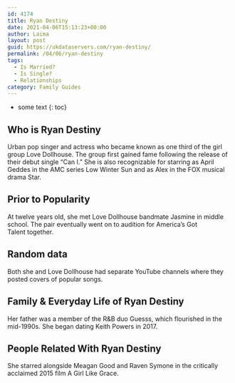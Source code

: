 ```yaml
---
id: 4174
title: Ryan Destiny
date: 2021-04-06T15:13:23+00:00
author: Laima
layout: post
guid: https://ukdataservers.com/ryan-destiny/
permalink: /04/06/ryan-destiny
tags:
  - Is Married?
  - Is Single?
  - Relationships
category: Family Guides
---
```


* some text
{: toc}


## Who is Ryan Destiny
                  
                  
                  
Urban pop singer and actress who became known as one third of the girl group Love Dollhouse. The group first gained fame following the release of their debut single &#8220;Can I.&#8221; She is also recognizable for starring as April Geddes in the AMC series Low Winter Sun and as Alex in the FOX musical drama Star.
                  
              
            
              
            
                
                
                
## Prior to Popularity
                  
                  
                  
At twelve years old, she met Love Dollhouse bandmate Jasmine in middle school. The pair eventually went on to audition for America&#8217;s Got Talent together.
                  
              
            
              
            
                
                
                
## Random data
                  
                  
                  
Both she and Love Dollhouse had separate YouTube channels where they posted covers of popular songs.
                  
              
            
              
            
                
                
                
## Family & Everyday Life of Ryan Destiny
                  
                  
                  
Her father was a member of the R&B duo Guesss, which flourished in the mid-1990s. She began dating Keith Powers in 2017.
                  
              
            
              
            
                
                
                
## People Related With Ryan Destiny
                  
                  
                  
She starred alongside Meagan Good and Raven Symone in the critically acclaimed 2015 film A Girl Like Grace.
                  
              
            
              
            
                
              
            
              
              
            
            
              
            
          
          
          